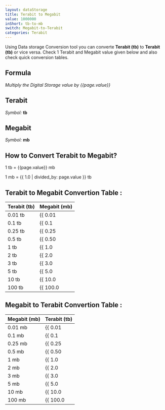 ```yaml
---
layout: dataStorage
title: Terabit to Megabit
value: 1000000
inShort: tb-to-mb
switch: Megabit-to-Terabit
categories: Terabit
---
```


Using Data storage Conversion tool you can converte **Terabit (tb)** to **Terabit (tb)** or vice versa. Check 1 Terabit and Megabit value given below and also check quick conversion tables.

## Formula
*Multiply the Digital Storage value by {{page.value}}*

## Terabit
*Symbol:* **tb**

## Megabit
*Symbol:* **mb**

## How to Convert Terabit to Megabit?

1 tb = {{page.value}} mb

1 mb = {{ 1.0 | divided_by: page.value }} tb


## Terabit to Megabit Convertion Table :

| Terabit (tb) | Megabit (mb) |
| ---- | ---- |
| 0.01 tb | {{ 0.01 | times: page.value | round: 12 }} mb |
| 0.1 tb | {{ 0.1 | times: page.value | round: 12 }} mb |
| 0.25 tb | {{ 0.25 | times: page.value | round: 12 }} mb |
| 0.5 tb | {{ 0.50 | times: page.value | round: 12 }} mb |
| 1 tb | {{ 1.0 | times: page.value | round: 12 }} mb |
| 2 tb | {{ 2.0 | times: page.value | round: 12 }} mb |
| 3 tb | {{ 3.0 | times: page.value | round: 12 }} mb |
| 5 tb | {{ 5.0 | times: page.value | round: 12 }} mb |
| 10 tb | {{ 10.0 | times: page.value | round: 12 }} mb |
| 100 tb | {{ 100.0 | times: page.value | round: 12 }} mb |

## Megabit to Terabit Convertion Table :

| Megabit (mb) | Terabit (tb) |
| ---- | ---- |
| 0.01 mb | {{ 0.01 | divided_by: page.value | round: 12 }} tb |
| 0.1 mb | {{ 0.1 | divided_by: page.value | round: 12 }} tb |
| 0.25 mb | {{ 0.25 | divided_by: page.value | round: 12 }} tb |
| 0.5 mb | {{ 0.50 | divided_by: page.value | round: 12 }} tb |
| 1 mb | {{ 1.0 | divided_by: page.value | round: 12 }} tb |
| 2 mb | {{ 2.0 | divided_by: page.value | round: 12 }} tb |
| 3 mb | {{ 3.0 | divided_by: page.value | round: 12 }} tb |
| 5 mb | {{ 5.0 | divided_by: page.value | round: 12 }} tb |
| 10 mb | {{ 10.0 | divided_by: page.value | round: 12 }} tb |
| 100 mb | {{ 100.0 | divided_by: page.value | round: 12 }} tb |


<script>
document.getElementById('selectInput')[14].selected = true
document.getElementById('selectOutput')[6].selected = true
</script>

